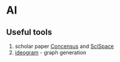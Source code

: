 # AI

## Useful tools

1. scholar paper [Concensus](https://consensus.app/) and [SciSpace](https://typeset.io/)
1. [ideogram](https://ideogram.ai/t/explore) - graph generation